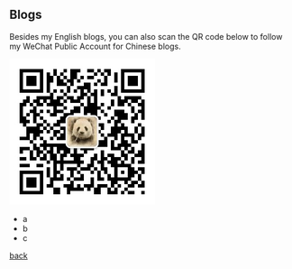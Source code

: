 ## Blogs

Besides my English blogs, you can also scan the QR code below to follow my WeChat Public Account for Chinese blogs.

![wechat](/blogs/wechatQRcode.jpg) 


- a
- b
- c


[back](./)
